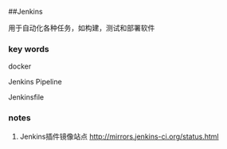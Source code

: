##Jenkins

用于自动化各种任务，如构建，测试和部署软件

### key words

docker

Jenkins Pipeline

Jenkinsfile

### notes
1. Jenkins插件镜像站点  http://mirrors.jenkins-ci.org/status.html